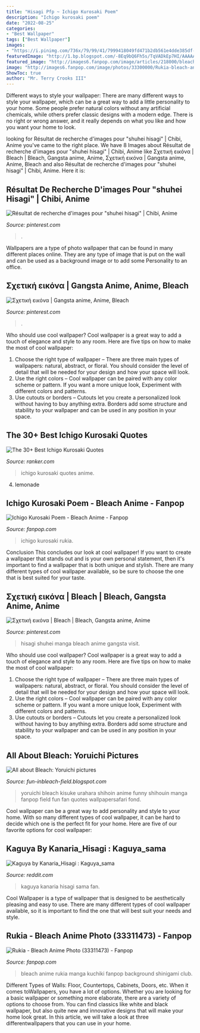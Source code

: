 ```yaml
---
title: "Hisagi Pfp ~ Ichigo Kurosaki Poem"
description: "Ichigo kurosaki poem"
date: "2022-08-25"
categories:
- "Best Wallpaper"
tags: ["Best Wallpaper"]
images:
- "https://i.pinimg.com/736x/79/99/41/7999418049fd471b2db561e4dde385df--bleach-manga-anime.jpg"
featuredImage: "http://1.bp.blogspot.com/-8Eq9bQ6Fh5s/TqVADkEp7HI/AAAAAAAAAvQ/zzupd3ISPo4/w1200-h630-p-nu/Yoruichi+and+Kisuke.jpg"
featured_image: "http://images6.fanpop.com/image/articles/218000/bleach-anime_218295_top_full.jpg?cache=1376131172"
image: "http://images6.fanpop.com/image/photos/33300000/Rukia-bleach-anime-33311473-1228-1213.png"
ShowToc: true
author: "Mr. Terry Crooks III"
---
```



Different ways to style your wallpaper:
There are many different ways to style your wallpaper, which can be a great way to add a little personality to your home. Some people prefer natural colors without any artificial chemicals, while others prefer classic designs with a modern edge. There is no right or wrong answer, and it really depends on what you like and how you want your home to look.

	

		
looking for Résultat de recherche d&#039;images pour &quot;shuhei hisagi&quot; | Chibi, Anime you've came to the right place. We have 8 Images about Résultat de recherche d&#039;images pour &quot;shuhei hisagi&quot; | Chibi, Anime like Σχετική εικόνα | Bleach | Bleach, Gangsta anime, Anime, Σχετική εικόνα | Gangsta anime, Anime, Bleach and also Résultat de recherche d&#039;images pour &quot;shuhei hisagi&quot; | Chibi, Anime. Here it is:
		
    
## Résultat De Recherche D&#039;images Pour &quot;shuhei Hisagi&quot; | Chibi, Anime

<img loading=lazy src="https://i.pinimg.com/736x/79/99/41/7999418049fd471b2db561e4dde385df--bleach-manga-anime.jpg" onerror="this.onerror=null;this.src='https://tse4.mm.bing.net/th?id=OIP.GxnyxK7ZDKAM2CHmkxngzAHaH_&amp;pid=15.1';" alt="Résultat de recherche d&#039;images pour &quot;shuhei hisagi&quot; | Chibi, Anime">

_Source: pinterest.com_

>. 

	



Wallpapers are a type of photo wallpaper that can be found in many different places online. They are any type of image that is put on the wall and can be used as a background image or to add some Personality to an office.

    
## Σχετική εικόνα | Gangsta Anime, Anime, Bleach

<img loading=lazy src="https://i.pinimg.com/originals/c7/37/c2/c737c27a3b8522ac5fdebd422b42b2f6.jpg" onerror="this.onerror=null;this.src='https://tse1.mm.bing.net/th?id=OIP.2wXXhK4aEQvlOmqwsXMasAHaEM&amp;pid=15.1';" alt="Σχετική εικόνα | Gangsta anime, Anime, Bleach">

_Source: pinterest.com_

>. 

	

Who should use cool wallpaper?
Cool wallpaper is a great way to add a touch of elegance and style to any room. Here are five tips on how to make the most of cool wallpaper: 
1) Choose the right type of wallpaper – There are three main types of wallpapers: natural, abstract, or floral. You should consider the level of detail that will be needed for your design and how your space will look. 
2) Use the right colors – Cool wallpaper can be paired with any color scheme or pattern. If you want a more unique look, Experiment with different colors and patterns. 
3) Use cutouts or borders – Cutouts let you create a personalized look without having to buy anything extra. Borders add some structure and stability to your wallpaper and can be used in any position in your space.

    
## The 30+ Best Ichigo Kurosaki Quotes

<img loading=lazy src="https://imgix.ranker.com/list_img_v2/1360/2681360/original/the-best-ichigo-quotes?w=817&amp;h=427&amp;fm=jpg&amp;q=50&amp;fit=crop" onerror="this.onerror=null;this.src='https://tse2.mm.bing.net/th?id=OIP.sP1mfIHQsdfV_ELBr4ueSgHaD3&amp;pid=15.1';" alt="The 30+ Best Ichigo Kurosaki Quotes">

_Source: ranker.com_

>ichigo kurosaki quotes anime. 

	

4. lemonade 

    
## Ichigo Kurosaki Poem - Bleach Anime - Fanpop

<img loading=lazy src="http://images6.fanpop.com/image/articles/218000/bleach-anime_218295_top_full.jpg?cache=1376131172" onerror="this.onerror=null;this.src='https://tse1.mm.bing.net/th?id=OIP.QBkAdDakpZLUFw42OcT-qAHaGk&amp;pid=15.1';" alt="Ichigo Kurosaki Poem - Bleach Anime - Fanpop">

_Source: fanpop.com_

>ichigo kurosaki rukia. 

	

Conclusion
This concludes our look at cool wallpaper! If you want to create a wallpaper that stands out and is your own personal statement, then it's important to find a wallpaper that is both unique and stylish. There are many different types of cool wallpaper available, so be sure to choose the one that is best suited for your taste.

    
## Σχετική εικόνα | Bleach | Bleach, Gangsta Anime, Anime

<img loading=lazy src="https://i.pinimg.com/originals/1d/71/bb/1d71bbc26fb8f4bc2e07c642c6671be7.png" onerror="this.onerror=null;this.src='https://tse2.mm.bing.net/th?id=OIP.ImI6MhFQKCfAtASj-LFnxAHaJu&amp;pid=15.1';" alt="Σχετική εικόνα | Bleach | Bleach, Gangsta anime, Anime">

_Source: pinterest.com_

>hisagi shuhei manga bleach anime gangsta visit. 

	

Who should use cool wallpaper?
Cool wallpaper is a great way to add a touch of elegance and style to any room. Here are five tips on how to make the most of cool wallpaper: 
1) Choose the right type of wallpaper – There are three main types of wallpapers: natural, abstract, or floral. You should consider the level of detail that will be needed for your design and how your space will look. 
2) Use the right colors – Cool wallpaper can be paired with any color scheme or pattern. If you want a more unique look, Experiment with different colors and patterns. 
3) Use cutouts or borders – Cutouts let you create a personalized look without having to buy anything extra. Borders add some structure and stability to your wallpaper and can be used in any position in your space.

    
## All About Bleach: Yoruichi Pictures

<img loading=lazy src="http://1.bp.blogspot.com/-8Eq9bQ6Fh5s/TqVADkEp7HI/AAAAAAAAAvQ/zzupd3ISPo4/w1200-h630-p-nu/Yoruichi+and+Kisuke.jpg" onerror="this.onerror=null;this.src='https://tse1.mm.bing.net/th?id=OIP.DaYZi_UZSWNxEC6lSOKzdQHaD4&amp;pid=15.1';" alt="All about Bleach: Yoruichi pictures">

_Source: fun-inbleach-field.blogspot.com_

>yoruichi bleach kisuke urahara shihoin anime funny shihouin manga fanpop field fun fan quotes wallpapersafari fond. 

	

Cool wallpaper can be a great way to add personality and style to your home. With so many different types of cool wallpaper, it can be hard to decide which one is the perfect fit for your home. Here are five of our favorite options for cool wallpaper: 

    
## Kaguya By Kanaria_Hisagi : Kaguya_sama

<img loading=lazy src="https://external-preview.redd.it/8_wiH1f9qbaaYHhg6hsJQyxnnSA8FqV_fuFoB9URFfA.jpg?auto=webp&amp;s=1a9ef1c53bc46da03d04d6a6b537cb7b66148780" onerror="this.onerror=null;this.src='https://tse3.mm.bing.net/th?id=OIP.8p0te02qsehue6Nif9KpEQHaKd&amp;pid=15.1';" alt="Kaguya by Kanaria_Hisagi : Kaguya_sama">

_Source: reddit.com_

>kaguya kanaria hisagi sama fan. 

	

Cool Wallpaper is a type of wallpaper that is designed to be aesthetically pleasing and easy to use. There are many different types of cool wallpaper available, so it is important to find the one that will best suit your needs and style.

    
## Rukia - Bleach Anime Photo (33311473) - Fanpop

<img loading=lazy src="http://images6.fanpop.com/image/photos/33300000/Rukia-bleach-anime-33311473-1228-1213.png" onerror="this.onerror=null;this.src='https://tse4.mm.bing.net/th?id=OIP.RMLuMdQ90_pXh7pH3T66cAHaHU&amp;pid=15.1';" alt="Rukia - Bleach Anime Photo (33311473) - Fanpop">

_Source: fanpop.com_

>bleach anime rukia manga kuchiki fanpop background shinigami club. 

	

Different Types of Walls: Floor, Countertops, Cabinets, Doors, etc.
When it comes toWallpapers, you have a lot of options. Whether you are looking for a basic wallpaper or something more elaborate, there are a variety of options to choose from. You can find classics like white and black wallpaper, but also quite new and innovative designs that will make your home look great. In this article, we will take a look at three differentwallpapers that you can use in your home.

